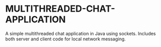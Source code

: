 # MULTITHREADED-CHAT-APPLICATION
A simple multithreaded chat application in Java using sockets. Includes both server and client code for local network messaging.
